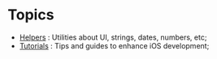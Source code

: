 # Topics
- [Helpers](https://github.com/FabrizioCaldarelli/iOS-Cookbook/tree/master/Topics/Helpers) : Utilities about UI, strings, dates, numbers, etc;
- [Tutorials](https://github.com/FabrizioCaldarelli/iOS-Cookbook/tree/master/Topics/Tutorials) : Tips and guides to enhance iOS development;
